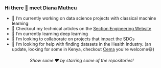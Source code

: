 ### Hi there 👋 meet **Diana Mutheu**

<!--
**bluemutheu/bluemutheu** is a ✨ _special_ ✨ repository because its `README.md` (this file) appears on your GitHub profile.

Here are some ideas to get you started:
-->

- 🔭 I’m currently working on data science projects with classical machine learning 
- 🌟 Checkout my technical articles on the [Section Engineering Website](https://www.section.io/engineering-education/authors/diana-mutheu/)
- 🌱 I’m currently learning deep learning
- 👯 I’m looking to collaborate on projects that impact the SDGs
- 🤔 I’m looking for help with finding datasets in the Health Industry. (an update, looking for some in Kenya, checkout [Cema](https://cema.africa/) you're welcome😄)

<div align="center">

###### Show some ❤️ by starring some of the repositories!

</div>

<!--
- 💬 Ask me about anything, always willing to help
- ⚡ Fun fact: ...
- 📫 How to reach me: ...
- 😄 Pronouns: ...
-->
 

